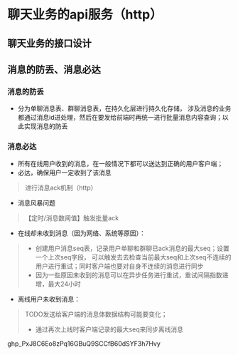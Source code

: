 # 聊天业务的api服务（http）

## 聊天业务的接口设计

## 消息的防丢、消息必达
### 消息的防丢
- 分为单聊消息表、群聊消息表，在持久化层进行持久化存储，
涉及消息的业务都通过消息id进处理，然后在要发给前端时再统一进行批量消息内容查询；以此实现消息的防丢
### 消息必达
- 所有在线用户收到的消息，在一般情况下都可以送达到正确的用户客户端；
- 必达，确保用户一定收到了该消息
> 进行消息ack机制（http）
- 消息风暴问题
> 【定时/消息数阈值】触发批量ack
- 在线却未收到消息（因为网络、系统等原因）：
>* 创建用户消息seq表，记录用户单聊和群聊已ack消息的最大seq；设置一个上次seq字段，
可以触发去去检查当前最大seq和上次seq不连续的用户进行重试；同时客户端也要对自身不连续的消息进行同步
>* 因为一些原因未收到的消息可以在异步任务进行重试，重试间隔指数递增，最大24小时
- 离线用户未收到消息：
> TODO发送给客户端的消息体数据结构可能要变化；
>* 通过再次上线时客户端记录的最大seq来同步离线消息

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
